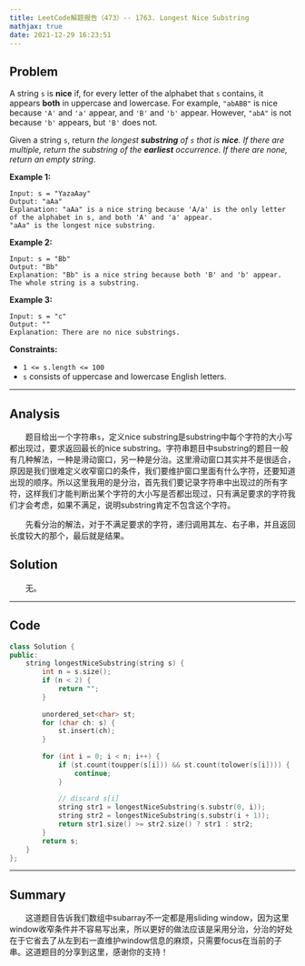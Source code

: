 ```yaml
---
title: LeetCode解题报告（473）-- 1763. Longest Nice Substring
mathjax: true
date: 2021-12-29 16:23:51
---
```


## Problem

A string `s` is **nice** if, for every letter of the alphabet that `s` contains, it appears **both** in uppercase and lowercase. For example, `"abABB"` is nice because `'A'` and `'a'` appear, and `'B'` and `'b'` appear. However, `"abA"` is not because `'b'` appears, but `'B'` does not.

Given a string `s`, return *the longest **substring** of `s` that is **nice**. If there are multiple, return the substring of the **earliest** occurrence. If there are none, return an empty string*.

<!-- more -->

**Example 1:**

```
Input: s = "YazaAay"
Output: "aAa"
Explanation: "aAa" is a nice string because 'A/a' is the only letter of the alphabet in s, and both 'A' and 'a' appear.
"aAa" is the longest nice substring.
```

**Example 2:**

```
Input: s = "Bb"
Output: "Bb"
Explanation: "Bb" is a nice string because both 'B' and 'b' appear. The whole string is a substring.
```

**Example 3:**

```
Input: s = "c"
Output: ""
Explanation: There are no nice substrings.
```



**Constraints:**

- `1 <= s.length <= 100`
- `s` consists of uppercase and lowercase English letters.

---

## Analysis

&emsp;&emsp;题目给出一个字符串`s`，定义nice substring是substring中每个字符的大小写都出现过，要求返回最长的nice substring。字符串题目中substring的题目一般有几种解法，一种是滑动窗口，另一种是分治。这里滑动窗口其实并不是很适合，原因是我们很难定义收窄窗口的条件，我们要维护窗口里面有什么字符，还要知道出现的顺序。所以这里我用的是分治，首先我们要记录字符串中出现过的所有字符，这样我们才能判断出某个字符的大小写是否都出现过，只有满足要求的字符我们才会考虑，如果不满足，说明substring肯定不包含这个字符。

&emsp;&emsp;先看分治的解法，对于不满足要求的字符，递归调用其左、右子串，并且返回长度较大的那个，最后就是结果。

## Solution

&emsp;&emsp;无。

------

## Code

```c++
class Solution {
public:
    string longestNiceSubstring(string s) {
        int n = s.size();
        if (n < 2) {
            return "";
        }
        
        unordered_set<char> st;
        for (char ch: s) {
            st.insert(ch);
        }
        
        for (int i = 0; i < n; i++) {
            if (st.count(toupper(s[i])) && st.count(tolower(s[i]))) {
                continue;
            }
            
            // discard s[i]
            string str1 = longestNiceSubstring(s.substr(0, i));
            string str2 = longestNiceSubstring(s.substr(i + 1));
            return str1.size() >= str2.size() ? str1 : str2;
        }
        return s;
    }
};
```

------

## Summary

&emsp;&emsp;这道题目告诉我们数组中subarray不一定都是用sliding window，因为这里window收窄条件并不容易写出来，所以更好的做法应该是采用分治，分治的好处在于它省去了从左到右一直维护window信息的麻烦，只需要focus在当前的子串。这道题目的分享到这里，感谢你的支持！

